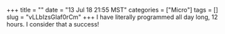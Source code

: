 +++
title = ""
date = "13 Jul 18 21:55 MST"
categories = ["Micro"]
tags = []
slug = "vLLbIzsGIaf0rCm"
+++
I have literally programmed all day long, 12 hours. I consider that a success!
